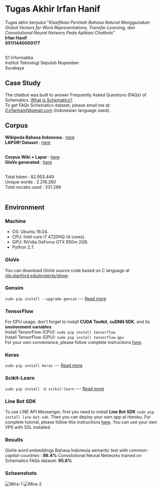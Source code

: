 # Tugas Akhir Irfan Hanif
Tugas akhir berjudul "*Klasifikasi Perintah Bahasa Natural Menggunakan Global Vectors for Word Representations, Transfer Learning, dan Convolutional Neural Networs Pada Aplikasi Chatbots*" <br>
**Irfan Hanif** <br>
**05111440000177** <br> <br>

S1 Informatika <br>
Institut Teknologi Sepuluh Nopember <br>
Surabaya

## Case Study
The chatbot was built to answer Frequently Asked Questions (FAQs) of Schematics. [What is Schematics?](https://schematics.its.ac.id/). <br>
To get FAQs Schematics dataset, please email me at: if.irfanhanif@gmail.com (indonesian language used).

## Corpus
**Wikipeda Bahasa Indonesia** : [here](https://dumps.wikimedia.org/idwiki/latest/) <br>
**LAPOR! Dataset** : [here](http://data.go.id/dataset/data-aspirasi-dan-pengaduan-masyarakat) <br> <br>

**Corpus Wiki + Lapor** : [here](https://drive.google.com/file/d/1fQaPzbNEiJ3BK7YoOu-lZNMzQdiNSIhi/view?usp=sharing) <br>
**GloVe generated** : [here](https://drive.google.com/file/d/1pdmiL-q26YN6gfKgplh8kMrtPPwp_wB_/view?usp=sharing) <br> <br>

Total token : 82.953.449 <br>
Unique words : 2.216.260 <br>
Total vocabs used : 331.286 <br><br>

## Environment
### Machine
* OS: Ubuntu 16.04.
* CPU: Intel core i7 4720HQ (4 cores).
* GPU: NVidia GeForce GTX 950m 2GB.
* Python 2.7.

### GloVe
You can download GloVe source code based on C language at  [nlp.stanford.edu/projects/glove](https://nlp.stanford.edu/projects/glove/).
### Gensim
`sudo pip install --upgrade gensim` --- [Read more](https://radimrehurek.com/gensim/install.html)
### TensorFlow
For GPU usage, don't forget to install **CUDA Toolkit**, **cuDNN SDK**, and its **environment variables**.<br>
Install TensorFlow (CPU): `sudo pip install tensorflow`<br>
Install TensorFlow (GPU): `sudo pip install tensorflow-gpu`<br>
For your own convenience, please follow complete instructions [here](https://www.tensorflow.org/install/install_linux).
### Keras
`sudo pip install keras` --- [Read more](https://keras.io/#installation)
### Scikit-Learn
`sudo pip install -U scikit-learn` --- [Read more](http://scikit-learn.org/stable/install.html)
### Line Bot SDK
To use LINE API Messenger, first you need to install **Line Bot SDK** `sudo pip install line-bot-sdk`. Then you can deploy your own app at Heroku. For complete tutorial, please follow this instructions [here](https://developers.line.me/en/docs/messaging-api/building-sample-bot-with-heroku/). You can use your own VPS with SSL installed.
### Results
GloVe word embeddings Bahasa Indonesia semantic test with *common-capital-countries* : **86.4%**
Convolutional Neural Networks trained on Schematics FAQs dataset: **95.6%**
### Scheenshots
![Mira-1](https://raw.githubusercontent.com/irfanhanif/Mira/master/mira1.PNG)
![Mira-2](https://raw.githubusercontent.com/irfanhanif/Mira/master/mira2.PNG)

